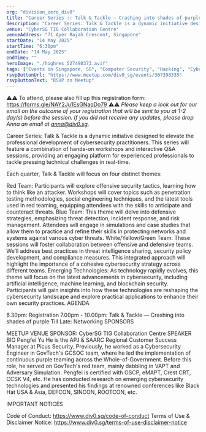 ```yaml
---
org: "division_zero_div0"
title: "Career Series :: Talk & Tackle — Crashing into shades of purple"
description: "Career Series: Talk & Tackle is a dynamic initiative designed to elevate the professional development of cybersecurity practitioners. This series will feature a combination of hands-on workshops and interactive Q&A sessions, providing an engaging platform for experienced professionals to tackle pressing technical challenges in real-time."
venue: "CyberSG TIG Collaboration Centre"
venueAddress: "71 Ayer Rajah Crescent, Singapore"
startDate: "14 May 2025"
startTime: "6:30pm"
endDate: "14 May 2025"
endTime: ""
heroImage: "./highres_527498373.avif"
tags: ["Events in Singapore, SG", "Computer Security", "Hacking", "Cybersecurity", "Ethical Hacking", "Information Security"]
rsvpButtonUrl: "https://www.meetup.com/div0_sg/events/307398335"
rsvpButtonText: "RSVP on Meetup"
---
```


⚠️⚠️ To attend, please also fill up this registration form: https://forms.gle/NAY2Ju1EsGNaqDo79 ⚠️⚠️
*Please keep a look out for our email on the outcome of your registration that will be sent to you at 1-2 day(s) before the session. If you did not receive any updates, please drop Anna an email at anna@div0.sg.*

Career Series: Talk & Tackle is a dynamic initiative designed to elevate the professional development of cybersecurity practitioners. This series will feature a combination of hands-on workshops and interactive Q&A sessions, providing an engaging platform for experienced professionals to tackle pressing technical challenges in real-time.

Each quarter, Talk & Tackle will focus on four distinct themes:

Red Team: Participants will explore offensive security tactics, learning how to think like an attacker. Workshops will cover topics such as penetration testing methodologies, social engineering techniques, and the latest tools used in red teaming, equipping attendees with the skills to anticipate and counteract threats.
Blue Team: This theme will delve into defensive strategies, emphasizing threat detection, incident response, and risk management. Attendees will engage in simulations and case studies that allow them to practice and refine their skills in protecting networks and systems against various cyber threats.
White/Yellow/Green Team: These sessions will foster collaboration between offensive and defensive teams. We’ll address best practices in threat intelligence sharing, security policy development, and compliance measures. This integrated approach will highlight the importance of a cohesive cybersecurity strategy across different teams.
Emerging Technologies: As technology rapidly evolves, this theme will focus on the latest advancements in cybersecurity, including artificial intelligence, machine learning, and blockchain security. Participants will gain insights into how these technologies are reshaping the cybersecurity landscape and explore practical applications to enhance their own security practices.
AGENDA

6.30pm: Registration
7.00pm - 10.00pm: Talk & Tackle — Crashing into shades of purple
Till Late: Networking
SPONSORS

MEETUP VENUE SPONSOR: CyberSG TIG Collaboration Centre
SPEAKER BIO
Pengfei Yu
He is the APJ & SAARC Regional Customer Success Manager at Picus Security. Previously, he worked as a Cybersecurity Engineer in GovTech's GCSOC team, where he led the implementation of continuous purple teaming across the Whole-of-Government. Before this role, he served on GovTech's red team, mainly dabbling in VAPT and Adversary Simulation. Pengfei is certified with OSCP, eMAPT, Crest CRT, CCSK V4, etc. He has conducted research on emerging cybersecurity technologies and presented his findings at renowned conferences like Black Hat USA & Asia, DEFCON, SINCON, ROOTCON, etc.

IMPORTANT NOTICES

Code of Conduct: https://www.div0.sg/code-of-conduct
Terms of Use & Disclaimer Notice: https://www.div0.sg/terms-of-use-disclaimer-notice